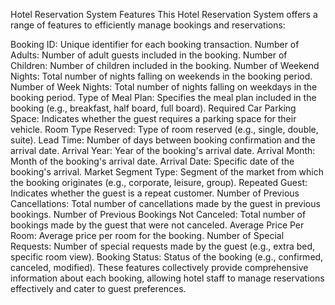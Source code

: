 Hotel Reservation System Features
This Hotel Reservation System offers a range of features to efficiently manage bookings and reservations:

Booking ID: Unique identifier for each booking transaction.
Number of Adults: Number of adult guests included in the booking.
Number of Children: Number of children included in the booking.
Number of Weekend Nights: Total number of nights falling on weekends in the booking period.
Number of Week Nights: Total number of nights falling on weekdays in the booking period.
Type of Meal Plan: Specifies the meal plan included in the booking (e.g., breakfast, half board, full board).
Required Car Parking Space: Indicates whether the guest requires a parking space for their vehicle.
Room Type Reserved: Type of room reserved (e.g., single, double, suite).
Lead Time: Number of days between booking confirmation and the arrival date.
Arrival Year: Year of the booking's arrival date.
Arrival Month: Month of the booking's arrival date.
Arrival Date: Specific date of the booking's arrival.
Market Segment Type: Segment of the market from which the booking originates (e.g., corporate, leisure, group).
Repeated Guest: Indicates whether the guest is a repeat customer.
Number of Previous Cancellations: Total number of cancellations made by the guest in previous bookings.
Number of Previous Bookings Not Canceled: Total number of bookings made by the guest that were not canceled.
Average Price Per Room: Average price per room for the booking.
Number of Special Requests: Number of special requests made by the guest (e.g., extra bed, specific room view).
Booking Status: Status of the booking (e.g., confirmed, canceled, modified).
These features collectively provide comprehensive information about each booking, allowing hotel staff to manage reservations effectively and cater to guest preferences.
